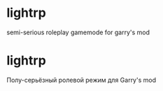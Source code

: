 # lightrp
semi-serious roleplay gamemode for garry's mod

# lightrp
Полу-серьёзный ролевой режим для Garry's mod


